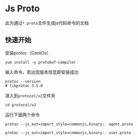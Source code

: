 # Js Proto

此为通过`*.proto`文件生成js代码命令的文档

## 快速开始

安装protoc（CentOs）

```shell
yum install -y protobuf-compiler
```

输入命令，若出现版本信息即安装成功

```shell
protoc --version
# libprotoc 3.5.0
```

进入到`protocol/v2`文件夹

```
cd protocol/v2
```

运行下面两个命令

```shell
protoc --js_out=import_style=commonjs,binary:. agent.proto
```

```
protoc --js_out=import_style=commonjs,binary:. user.proto
```


